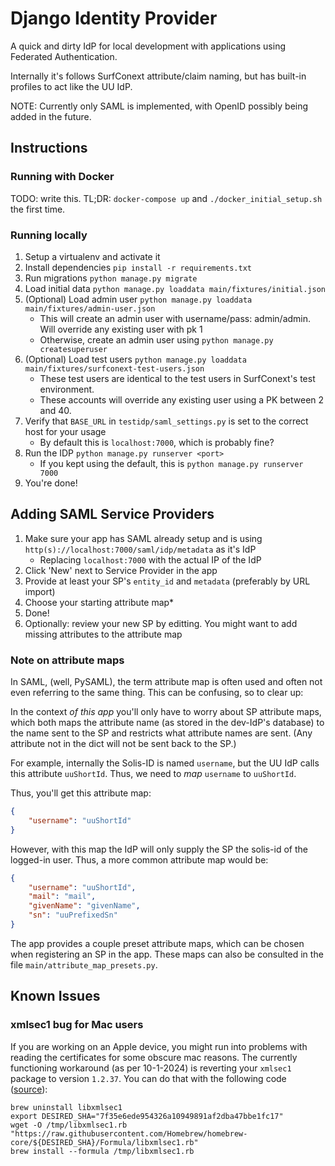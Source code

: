# Django Identity Provider

A quick and dirty IdP for local development with applications using Federated Authentication.

Internally it's follows SurfConext attribute/claim naming, but has built-in
profiles to act like the UU IdP.

NOTE: Currently only SAML is implemented, with OpenID possibly being added in
the future.

## Instructions

### Running with Docker

TODO: write this. TL;DR: ``docker-compose up`` and `./docker_initial_setup.sh` the first time.

### Running locally

1. Setup a virtualenv and activate it
2. Install dependencies ``pip install -r requirements.txt``
4. Run migrations ``python manage.py migrate``
5. Load initial data ``python manage.py loaddata main/fixtures/initial.json``
6. (Optional) Load admin user ``python manage.py loaddata main/fixtures/admin-user.json``
   * This will create an admin user with username/pass: admin/admin. Will override any existing user with pk 1
   * Otherwise, create an admin user using ``python manage.py createsuperuser``
7. (Optional) Load test users ``python manage.py loaddata main/fixtures/surfconext-test-users.json``
   * These test users are identical to the test users in SurfConext's test environment.
   * These accounts will override any existing user using a PK between 2 and 40.
8. Verify that ``BASE_URL`` in ``testidp/saml_settings.py`` is set to the correct host for your usage
   * By default this is ``localhost:7000``, which is probably fine?
9. Run the IDP ``python manage.py runserver <port>``
   * If you kept using the default, this is  ``python manage.py runserver 7000``
10. You're done!

## Adding SAML Service Providers

1. Make sure your app has SAML already setup and is using
   ``http(s)://localhost:7000/saml/idp/metadata`` as it's IdP
   * Replacing ``localhost:7000`` with the actual IP of the IdP
2. Click 'New' next to Service Provider in the app
3. Provide at least your SP's ``entity_id`` and ``metadata`` (preferably by URL import)
4. Choose your starting attribute map*
5. Done!
6. Optionally: review your new SP by editting. You might want to add missing
   attributes to the attribute map

### Note on attribute maps

In SAML, (well, PySAML), the term attribute map is often used and often not even
referring to the same thing. This can be confusing, so to clear up:

In the context _of this app_ you'll only have to worry about SP attribute maps,
which both maps the attribute name (as stored in the dev-IdP's database) to the
name sent to the SP and restricts what attribute names are sent. (Any attribute
not in the dict will not be sent back to the SP.)

For example, internally the Solis-ID is named ``username``, but the UU IdP calls
this attribute ``uuShortId``. Thus, we need to _map_ ``username`` to
``uuShortId``.

Thus, you'll get this attribute map:
```json
{
    "username": "uuShortId"
}
```

However, with this map the IdP will only supply the SP the solis-id of the
logged-in user. Thus, a more common attribute map would be:

```json
{
    "username": "uuShortId",
    "mail": "mail",
    "givenName": "givenName",
    "sn": "uuPrefixedSn"
}
```

The app provides a couple preset attribute maps, which can be chosen when
registering an SP in the app. These maps can also be consulted in the file
`main/attribute_map_presets.py`.

## Known Issues
### xmlsec1 bug for Mac users
If you are working on an Apple device, you might run into problems with reading
the certificates for some obscure mac reasons. The currently functioning
workaround (as per 10-1-2024) is reverting your `xmlsec1` package to version
`1.2.37`. You can do that with the following code ([source](https://github.com/xmlsec/python-xmlsec/issues/254#issuecomment-1726249435>`)):

```shell
brew uninstall libxmlsec1
export DESIRED_SHA="7f35e6ede954326a10949891af2dba47bbe1fc17"
wget -O /tmp/libxmlsec1.rb "https://raw.githubusercontent.com/Homebrew/homebrew-core/${DESIRED_SHA}/Formula/libxmlsec1.rb"
brew install --formula /tmp/libxmlsec1.rb
```
